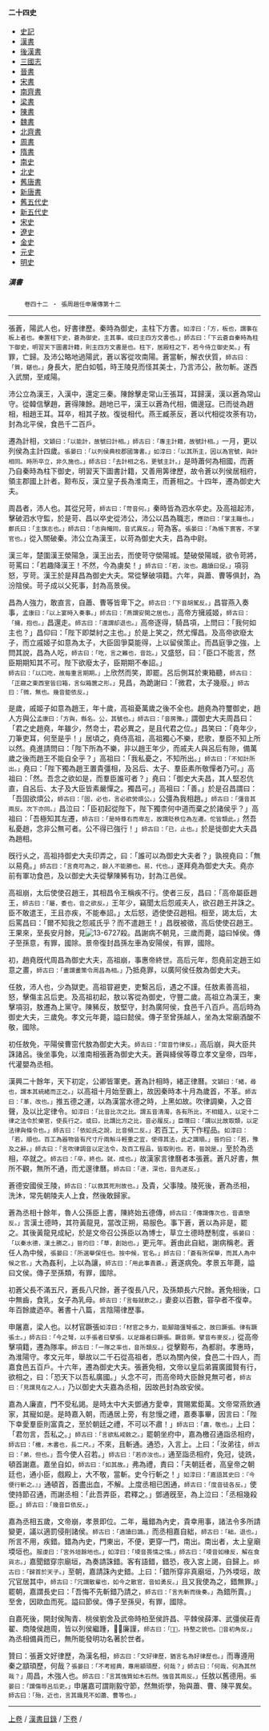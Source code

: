  



#### 二十四史

*   [史記](../a01/a01.md)
*   [漢書](../a02/a02.md)
*   [後漢書](../a03/a03.md)
*   [三國志](../a04/a04.md)
*   [晉書](../a05/a05.md)
*   [宋書](../a06/a06.md)
*   [南齊書](../a07/a07.md)
*   [梁書](../a08/a08.md)
*   [陳書](../a09/a09.md)
*   [魏書](../a10/a10.md)
*   [北齊書](../a11/a11.md)
*   [周書](../a12/a12.md)
*   [隋書](../a13/a13.md)
*   [南史](../a14/a14.md)
*   [北史](../a15/a15.md)
*   [舊唐書](../a16/a16.md)
*   [新唐書](../a17/a17.md)
*   [舊五代史](../a18/a18.md)
*   [新五代史](../a19/a19.md)
*   [宋史](../a20/a20.md)
*   [遼史](../a21/a21.md)
*   [金史](../a22/a22.md)
*   [元史](../a23/a23.md)
*   [明史](../a24/a24.md)


##### 漢書
　　 `卷四十二 ‧ 張周趙任申屠傳第十二`

* * *

張蒼，陽武人也，好書律歷。秦時為御史，主柱下方書。`如淳曰：「方，板也，謂事在板上者也。秦置柱下史，蒼為御史，主其事。或曰主四方文書也。」師古曰：「下云蒼自秦時為柱下御史，明習天下圖書計籍，則主四方文書是也。柱下，居殿柱之下，若今侍立御史矣。」`有罪，亡歸。及沛公略地過陽武，蒼以客從攻南陽。蒼當斬，解衣伏質，`師古曰：「質，鍖也。」`身長大，肥白如瓠，時王陵見而怪其美士，乃言沛公，赦勿斬。遂西入武關，至咸陽。

沛公立為漢王，入漢中，還定三秦。陳餘擊走常山王張耳，耳歸漢，漢以蒼為常山守。從韓信擊趙，蒼得陳餘。趙地已平，漢王以蒼為代相，備邊寇。已而徙為趙相，相趙王耳。耳卒，相其子敖。復徙相代。燕王臧荼反，蒼以代相從攻荼有功，封為北平侯，食邑千二百戶。

遷為計相，`文穎曰：「以能計，故號曰計相。」師古曰：「專主計籍，故號計相。」`一月，更以列侯為主計四歲。`張晏曰：「以列侯典校郡國簿書。」如淳曰：「以其所主，因以為官號，與計相同。時所卒立，非久施也。」師古曰：「去計相之名，更號主計。」`是時蕭何為相國，而蒼乃自秦時為柱下御史，明習天下圖書計籍，又善用筭律歷，故令蒼以列侯居相府，領主郡國上計者。黥布反，漢立皇子長為淮南王，而蒼相之。十四年，遷為御史大夫。

周昌者，沛人也。其從兄苛，`師古曰：「苛音何。」`秦時皆為泗水卒史。及高祖起沛，擊破泗水守監，於是苛、昌以卒史從沛公，沛公以昌為職志，`應劭曰：「掌主職也。」鄭氏曰：「主旗志也。」師古曰：「志與幟同，音式異反。」`苛為客。`張晏曰：「為帳下賔客，不掌官也。」`從入關破秦。沛公立為漢王，以苛為御史大夫，昌為中尉。

漢三年，楚圍漢王滎陽急，漢王出去，而使苛守滎陽城。楚破滎陽城，欲令苛將，苛罵曰：「若趣降漢王！不然，今為虜矣！」`師古曰：「若，汝也。趣讀曰促。」`項羽怒，亨苛。漢王於是拜昌為御史大夫。常從擊破項籍。六年，與蕭、曹等俱封，為汾陰侯。苛子成以父死事，封為高景侯。

昌為人強力，敢直言，自蕭、曹等皆卑下之。`師古曰：「下音胡駕反。」`昌甞燕入奏事，`孟康曰：「以上宴時入奏事。」師古曰：「燕謂安閑之居也。」`高帝方擁戚姬，`師古曰：「擁，抱也。」`昌還走。`師古曰：「還謂却退也。」`高帝逐得，騎昌項，上問曰：「我何如主也？」昌仰曰：「陛下即桀紂之主也。」於是上笑之，然尤憚昌。及高帝欲廢太子，而立戚姬子如意為太子，大臣固爭莫能得，上以留侯策止。而昌庭爭之強，上問其說，昌為人吃，`師古曰：「吃，言之難也，音訖。」`又盛怒，曰：「臣口不能言，然臣期期知其不可。陛下欲廢太子，臣期期不奉詔。」`師古曰：「以口吃，故每重言期期。」`上欣然而笑，即罷。呂后側耳於東箱聽，`師古曰：「正寢之東西室皆曰箱，言似箱篋之形。」`見昌，為跪謝曰：「微君，太子幾廢。」`師古曰：「微，無也。幾音鉅依反。」`

是歲，戚姬子如意為趙王，年十歲，高祖憂萬歲之後不全也。趙堯為符璽御史，趙人方與公`孟康曰：「方與，縣名。公，其號也。」師古曰：「音房豫。」`謂御史大夫周昌曰：「君之史趙堯，年雖少，然竒士，君必異之，是且代君之位。」昌笑曰：「堯年少，刀筆吏耳，何至是乎！」居頃之，堯侍高祖，高祖獨心不樂，悲歌，羣臣不知上所以然。堯進請問曰：「陛下所為不樂，非以趙王年少，而戚夫人與呂后有隙，備萬歲之後而趙王不能自全乎？」高祖曰：「我私憂之，不知所出。」`師古曰：「不知計所出。」`堯曰：「陛下獨為趙王置貴彊相，及呂后、太子、羣臣素所敬憚者乃可。」高祖曰：「然。吾念之欲如是，而羣臣誰可者？」堯曰：「御史大夫昌，其人堅忍伉直，自呂后、太子及大臣皆素嚴憚之。獨昌可。」高祖曰：「善。」於是召昌謂曰：「吾固欲煩公，`師古曰：「固，必也，言必欲勞煩公。」`公彊為我相趙。」`師古曰：「彊音其兩反。次下亦同。」`昌泣曰：「臣初起從陛下，陛下獨柰何中道而棄之於諸侯乎？」高祖曰：「吾極知其左遷，`師古曰：「是時尊右而卑左，故謂貶秩位為左遷。佗皆類此。」`然吾私憂趙，念非公無可者。公不得已強行！」`師古曰：「已，止也。」`於是徙御史大夫昌為趙相。

旣行乆之，高祖持御史大夫印弄之，曰：「誰可以為御史大夫者？」孰視堯曰：「無以易堯。」`師古曰：「言堯可為之，餘人不能勝也。易，代也。」`遂拜堯為御史大夫。堯亦前有軍功食邑，及以御史大夫從擊陳豨有功，封為江邑侯。

高祖崩，太后使使召趙王，其相昌令王稱疾不行。使者三反，昌曰：「高帝屬臣趙王，`師古曰：「屬，委也，音之欲反。」`王年少，竊聞太后怨戚夫人，欲召趙王并誅之。臣不敢遣王，王且亦疾，不能奉詔。」太后怒，迺使使召趙相。相至，謁太后，太后罵昌曰：「爾不知我之怨戚氏乎？而不遣趙王！」昌旣被徵，高后使使召趙王。王果來，至長安月餘，見![13-6727](../../imgs/13-6727.gif)殺。昌謝病不朝見，三歲而薨，謚曰悼侯。傳子至孫意，有罪，國除。景帝復封昌孫左車為安陽侯，有罪，國除。

初，趙堯旣代周昌為御史大夫，高祖崩，事惠帝終世。高后元年，怨堯前定趙王如意之畫，`師古曰：「畫謂畫策令周昌為相。」`乃抵堯罪，以廣阿侯任敖為御史大夫。

任敖，沛人也，少為獄吏。高祖甞避吏，吏繫呂后，遇之不謹。任敖素善高祖，怒，擊傷主呂后吏。及高祖初起，敖以客從為御史，守豐二歲。高祖立為漢王，東擊項羽，敖遷為上黨守。陳豨反，敖堅守，封為廣阿侯，食邑千八百戶。高后時為御史大夫，三歲免。孝文元年薨，謚曰懿侯。傳子至曾孫越人，坐為太常廟酒酸不敬，國除。

初任敖免，平陽侯曹窋代敖為御史大夫。`師古曰：「窋音竹律反。」`高后崩，與大臣共誅諸呂。後坐事免，以淮南相張蒼為御史大夫。蒼與絳侯等尊立孝文皇帝，四年，代灌嬰為丞相。

漢興二十餘年，天下初定，公卿皆軍吏。蒼為計相時，緒正律曆。`文穎曰：「緒，尋也，謂本其統緒而正之。」`以高祖十月始至霸上，故因秦時本十月為歲首，不革。`師古曰：「革，改也。」`推五德之運，以為漢當水德之時，上黑如故。吹律調樂，入之音聲，及以比定律令。`如淳曰：「比音比次之比。謂五音清濁，各有所比，不相錯入，以定十二律之法令於樂官，使長行之。或曰，比謂比方之比，音必履反。」臣瓚曰：「謂以比故取類，以定法律與條令也。」師古曰：「依如氏之說，比音頻二反。」`若百工，天下作程品。`如淳曰：「若，順也。百工為器物皆有尺寸斤兩斛斗輕重之宜，使得其法，此之謂順。」晉灼曰：「若，豫及之辭。」師古曰：「言吹律調音以定法令，及百工程品，皆取則也。若，晉說是。」`至於為丞相，卒就之。`師古曰：「卒，終也。就，成也。」`故漢家言律曆者本張蒼。蒼凡好書，無所不觀，無所不通，而尤邃律曆。`師古曰：「邃，深也，音先遂反。」`

蒼德安國侯王陵，`師古曰：「以救其死刑故也。」`及貴，父事陵。陵死後，蒼為丞相，洗沐，常先朝陵夫人上食，然後敢歸家。

蒼為丞相十餘年，魯人公孫臣上書，陳終始五德傳，`師古曰：「傳謂傳次也，音直戀反。」`言漢土德時，其符黃龍見，當改正朔，易服色。事下蒼，蒼以為非是，罷之。其後黃龍見成紀，於是文帝召公孫臣以為博士，草立土德時歷制度，`張晏曰：「以秦水德，漢土勝之。」晉灼曰：「草，創始也。」`更元年。蒼由此自絀，謝病稱老。蒼任人為中候，`張晏曰：「所選舉保任也。按中候，官名。」師古曰：「蒼有所保舉，而其人為中候之官。」`大為姦利，上以為讓，`師古曰：「用此事責蒼。」`蒼遂病免。孝景五年薨，謚曰文侯。傳子至孫類，有罪，國除。

初蒼父長不滿五尺，蒼長八尺餘，蒼子復長八尺，及孫類長六尺餘。蒼免相後，口中無齒，食乳，女子為乳母。`師古曰：「言每就飲之。」`妻妾以百數，甞孕者不復幸。年百餘歲迺卒。著書十八篇，言陰陽律歷事。

申屠嘉，梁人也。以材官蹶張`如淳曰：「材官之多力，能腳踏彊弩張之，故曰蹶張。律有蹶張士。」師古曰：「今之弩，以手張者曰擘張，以足蹋者曰蹶張。蹶音厥。擘音布麥反。」`從高帝擊項籍，遷為隊率。`師古曰：「一隊之率也，音所類反。」`從擊黥布，為都尉。孝惠時，為淮陽守。孝文元年，舉故以二千石從高祖者，悉以為關內侯，食邑二十四人，而嘉食邑五百戶。十六年，遷為御史大夫。張蒼免相，文帝以皇后弟竇廣國賢有行，欲相之，曰：「恐天下以吾私廣國。」乆念不可，而高帝時大臣餘見無可者，`師古曰：「見謂見在之人。」`乃以御史大夫嘉為丞相，因故邑封為故安侯。

嘉為人廉直，門不受私謁。是時太中大夫鄧通方愛幸，賞賜累鉅萬。文帝常燕飲通家，其寵如是。是時嘉入朝，而通居上旁，有怠慢之禮，嘉奏事畢，因言曰：「陛下幸愛羣臣則富貴之，至於朝廷之禮，不可以不肅！」`師古曰：「肅，敬也。」`上曰：「君勿言，吾私之。」`師古曰：「言欲私戒敎之。」`罷朝坐府中，嘉為檄召通詣丞相府，`師古曰：「檄，木書也，長二尺。」`不來，且斬通。通恐，入言上。上曰：「汝弟往，`師古曰：「弟，但也。」`吾今使人召若。」`師古曰：「若亦汝也。」`通至詣丞相府，免冠，徒跣，頓首謝嘉。嘉坐自如，`師古曰：「如其故。」`弗為禮，責曰：「夫朝廷者，高皇帝之朝廷也，通小臣，戲殿上，大不敬，當斬。史今行斬之！」`如淳曰：「嘉語其史曰：『今便行斬之。』」`通頓首，首盡出血，不解。上度丞相已困通，`師古曰：「度音徒各反。」`使使持節召通，而謝丞相：「此吾弄臣，君釋之。」鄧通旣至，為上泣曰：「丞相幾殺臣。」`師古曰：「幾音巨依反。」`

嘉為丞相五歲，文帝崩，孝景即位。二年，鼂錯為內史，貴幸用事，諸法令多所請變更，議以適罰侵削諸侯。`師古曰：「適讀曰謫。」`而丞相嘉自絀，`師古曰：「絀，退也。」`所言不用，疾錯。錯為內史，門東出，不便，更穿一門，南出。南出者，太上皇廟堧垣也。`服虔曰：「宮外垣餘地也。」如淳曰：「堧音畏懦之懦。」師古曰：「堧音如椽反，解在食貨志。」`嘉聞錯穿宗廟垣，為奏請誅錯。客有語錯，錯恐，夜入宮上謁，自歸上。`師古曰：「歸首於天子。」`至朝，嘉請誅內史錯。上曰：「錯所穿非真廟垣，乃外堧垣，故冗官居其中，`師古曰：「冗謂散輩也，如今之散官，音如勇反。」`且又我使為之，錯無罪。」罷朝，嘉謂長史曰：「吾悔不先斬錯乃請之，`師古曰：「言先斬而後奏。」`為錯所賣。」至舍，因歐血而死。謚曰節侯。傳子至孫臾，有罪，國除。

自嘉死後，開封侯陶青、桃侯劉舍及武帝時柏至侯許昌、平棘侯薛澤、武彊侯莊青翟、商陵侯趙周，皆以列侯繼踵，𪘏𪘏廉謹，`師古曰：「𪘏𪘏，持整之貌也。𪘏音初角反。」`為丞相備員而已，無所能發明功名著於世者。

贊曰：張蒼文好律歷，為漢名相，`師古曰：「文好律歷，猶言名為好律歷也。」`而專遵用秦之顓頊歷，何哉？`張晏曰：「不考經典，專用顓頊歷，何哉？」師古曰：「何哉，何為其然哉？」`周昌，木強人也。`師古曰：「言其強質如木石然。強音其兩反。」`任敖以舊德用。`張晏曰：「謂傷辱呂后吏。」`申屠嘉可謂剛毅守節，然無術學，殆與蕭、曹、陳平異矣。`師古曰：「殆，近也，言其識見不如蕭、曹等也。」`

* * *

[上卷](041.md) / [漢書目錄](a02.md) / [下卷](043.md) /			  

    